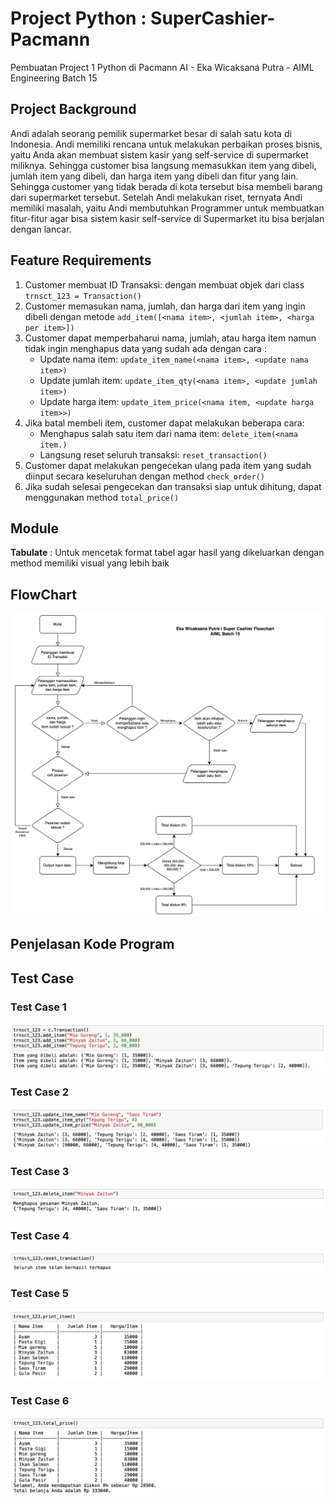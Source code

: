 # Project Python : SuperCashier-Pacmann
Pembuatan Project 1 Python di Pacmann AI - Eka Wicaksana Putra - AIML Engineering Batch 15

## Project Background
Andi adalah seorang pemilik supermarket besar di salah satu kota di Indonesia. Andi memiliki
rencana untuk melakukan perbaikan proses bisnis, yaitu Anda akan membuat sistem kasir yang
self-service di supermarket miliknya. Sehingga customer bisa langsung memasukkan item yang
dibeli, jumlah item yang dibeli, dan harga item yang dibeli dan fitur yang lain.
Sehingga customer yang tidak berada di kota tersebut bisa membeli barang dari supermarket
tersebut. Setelah Andi melakukan riset, ternyata Andi memiliki masalah, yaitu Andi membutuhkan
Programmer untuk membuatkan fitur-fitur agar bisa sistem kasir self-service di Supermarket itu
bisa berjalan dengan lancar.

## Feature Requirements
1. Customer membuat ID Transaksi: dengan membuat objek dari class `trnsct_123 = Transaction()`
2. Customer memasukan nama, jumlah, dan harga dari item yang ingin dibeli dengan metode `add_item([<nama item>, <jumlah item>, <harga per item>])`
3. Customer dapat memperbaharui nama, jumlah, atau harga item namun tidak ingin menghapus data yang sudah ada dengan cara :
   - Update nama item: `update_item_name(<nama item>, <update nama item>)`
   - Update jumlah item: `update_item_qty(<nama item>, <update jumlah item>)`
   - Update harga item: `update_item_price(<nama item, <update harga item>>)`
4. Jika batal membeli item, customer dapat melakukan beberapa cara:
   - Menghapus salah satu item dari nama item: `delete_item(<nama item.)`
   - Langsung reset seluruh transaksi: `reset_transaction()`
5. Customer dapat melakukan pengecekan ulang pada item yang sudah diinput secara keseluruhan dengan method `check_order()`
6. Jika sudah selesai pengecekan dan transaksi siap untuk dihitung, dapat menggunakan method `total_price()`

## Module
**Tabulate** : Untuk mencetak format tabel agar hasil yang dikeluarkan dengan method memiliki visual yang lebih baik

## FlowChart
![Flowchart](https://github.com/Ekawicaksana/python-SuperCashier-Pacmann/blob/085604bd5aa0bbf425d0f233c43a8f05f91250cf/Screenshot%202023-09-10%20at%2019.22.08.png)

## Penjelasan Kode Program



## Test Case
### Test Case 1
![Test Case 1](https://github.com/Ekawicaksana/python-SuperCashier-Pacmann/blob/01cd7a8aed4a8ff98ec7cd7e742d543b3786ef28/Folder/Test%20Case%201.png)


### Test Case 2
![Test Case 2](https://github.com/Ekawicaksana/python-SuperCashier-Pacmann/blob/7759a12f77d9e03c5740d4d3e86d33ee127bce4d/Folder/Test%20Case%202.png)


### Test Case 3
![Test Case 3](https://github.com/Ekawicaksana/python-SuperCashier-Pacmann/blob/2a2d66d9c612552d3325b8bc6dd237f1aa603ed7/Folder/Test%20Case%203.png)


### Test Case 4
![Test Case 4](https://github.com/Ekawicaksana/python-SuperCashier-Pacmann/blob/219596dea8dc7e5131deb32e799ce9ac619c8c59/Folder/Test%20Case%204.png)

### Test Case 5
![Test Case 5](https://github.com/Ekawicaksana/python-SuperCashier-Pacmann/blob/8e834d7587336744f313c2d1c219c37dcd3e1f75/Folder/Test%20Case%205.png)


### Test Case 6
![Test Case 6](https://github.com/Ekawicaksana/python-SuperCashier-Pacmann/blob/c1259c9f2eb1cdc0789cf3c9f3f5b52441e0a1cb/Folder/Test%20Case%206.png)

